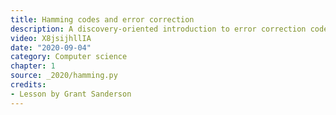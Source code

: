 ```yaml
---
title: Hamming codes and error correction
description: A discovery-oriented introduction to error correction codes.
video: X8jsijhllIA
date: "2020-09-04"
category: Computer science
chapter: 1
source: _2020/hamming.py
credits:
- Lesson by Grant Sanderson
---
```

